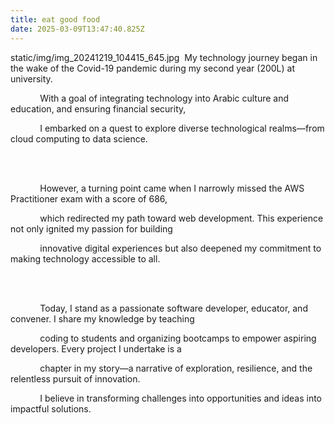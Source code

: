 ```yaml
---
title: eat good food
date: 2025-03-09T13:47:40.825Z
---
```

static/img/img_20241219_104415_645.jpg  My technology journey began in the wake of the Covid-19 pandemic during my second year (200L) at university.

            With a goal of integrating technology into Arabic culture and education, and ensuring financial security,

            I embarked on a quest to explore diverse technological realms—from cloud computing to data science.

            <br /><br />

            However, a turning point came when I narrowly missed the AWS Practitioner exam with a score of 686,

            which redirected my path toward web development. This experience not only ignited my passion for building

            innovative digital experiences but also deepened my commitment to making technology accessible to all.

            <br /><br />

            Today, I stand as a passionate software developer, educator, and convener. I share my knowledge by teaching

            coding to students and organizing bootcamps to empower aspiring developers. Every project I undertake is a

            chapter in my story—a narrative of exploration, resilience, and the relentless pursuit of innovation.

            I believe in transforming challenges into opportunities and ideas into impactful solutions.

          </p>

<!--EndFragment-->